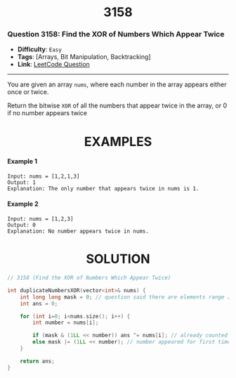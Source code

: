 <h1 align="center">3158</h1>

### Question 3158: Find the XOR of Numbers Which Appear Twice  

- **Difficulty**: `Easy`  
- **Tags**: [Arrays, Bit Manipulation, Backtracking]
- **Link**: [LeetCode Question](https://leetcode.com/problems/find-the-xor-of-numbers-which-appear-twice/description)

---

You are given an array `nums`, where each number in the array appears either once or twice.

Return the bitwise `XOR` of all the numbers that appear twice in the array, or 0 if no number appears twice

<h1 align="center">EXAMPLES</h1>


#### **Example 1**
```
Input: nums = [1,2,1,3]
Output: 1
Explanation: The only number that appears twice in nums is 1.
```

#### **Example 2**
```
Input: nums = [1,2,3]
Output: 0
Explanation: No number appears twice in nums.
```

<h1 align="center">SOLUTION</h1>

```cpp
// 3158 (Find the XOR of Numbers Which Appear Twice)

int duplicateNumbersXOR(vector<int>& nums) {
    int long long mask = 0; // question said there are elements range [1, 50] and long long int have 64 bit.
	int ans = 0;

    for (int i=0; i<nums.size(); i++) {
		int number = nums[i];

		if (mask & (1LL << number)) ans ^= nums[i]; // already counted once
		else mask |= (1LL << number); // number appeared for first time, add to mask
    }

	return ans;
}
```